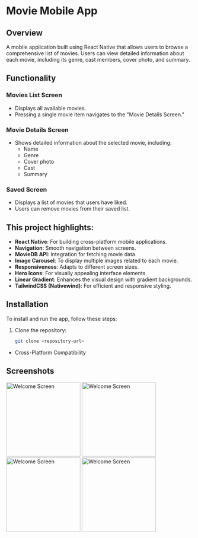 # Movie Mobile App

## Overview
A mobile application built using React Native that allows users to browse a comprehensive list of movies. Users can view detailed information about each movie, including its genre, cast members, cover photo, and summary.

## Functionality

### Movies List Screen
- Displays all available movies.
- Pressing a single movie item navigates to the "Movie Details Screen."

### Movie Details Screen
- Shows detailed information about the selected movie, including:
  - Name
  - Genre
  - Cover photo
  - Cast
  - Summary

### Saved Screen
- Displays a list of movies that users have liked.
- Users can remove movies from their saved list.

## This project highlights:
- **React Native**: For building cross-platform mobile applications.
- **Navigation**: Smooth navigation between screens.
- **MovieDB API**: Integration for fetching movie data.
- **Image Carousel**: To display multiple images related to each movie.
- **Responsiveness**: Adapts to different screen sizes.
- **Hero Icons**: For visually appealing interface elements.
- **Linear Gradient**: Enhances the visual design with gradient backgrounds.
- **TailwindCSS (Nativewind)**: For efficient and responsive styling.

## Installation
To install and run the app, follow these steps:

1. Clone the repository:
   ```bash
   git clone <repository-url>

- Cross-Platform Compatibility

  
## Screenshots
<img src="https://github.com/monsicode/Movie-App/blob/main/imgApp/welcome.jpg" alt="Welcome Screen" width="200"/>
<img src="https://github.com/monsicode/Movie-App/blob/main/imgApp/home.jpeg" alt="Welcome Screen" width="200"/>
<img src="https://github.com/monsicode/Movie-App/blob/main/imgApp/VenomLike.jpg" alt="Welcome Screen" width="200"/>
<img src="https://github.com/monsicode/Movie-App/blob/main/imgApp/liked.jpg" alt="Welcome Screen" width="200"/>
